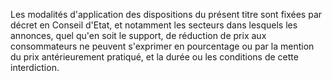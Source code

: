   
 Les modalités d'application des dispositions du présent titre sont fixées par décret en Conseil d'Etat, et notamment les secteurs dans lesquels les annonces, quel qu'en soit le support, de réduction de prix aux consommateurs ne peuvent s'exprimer en pourcentage ou par la mention du prix antérieurement pratiqué, et la durée ou les conditions de cette interdiction.  

  

